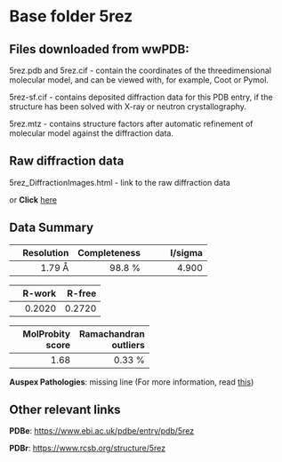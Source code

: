 # Base folder 5rez

## Files downloaded from wwPDB:

5rez.pdb and 5rez.cif - contain the coordinates of the threedimensional molecular model, and can be viewed with, for example, Coot or Pymol.

5rez-sf.cif - contains deposited diffraction data for this PDB entry, if the structure has been solved with X-ray or neutron crystallography.

5rez.mtz - contains structure factors after automatic refinement of molecular model against the diffraction data.

## Raw diffraction data

5rez_DiffractionImages.html - link to the raw diffraction data 

or **Click** [here](https://zenodo.org/record/3731036) 

## Data Summary
|   | Resolution | Completeness| I/sigma |
|---|-------------:|----------------:|--------------:|
|   |1.79 Å|98.8  %|<img width=50/>4.900|

|   | **R-work**| **R-free**   
|---|-------------:|----------------:|           
||  0.2020|  0.2720|

|   |**MolProbity<br>score**| **Ramachandran<br>outliers** 
|---|-------------:|----------------:|
||  1.68|  0.33 %|

**Auspex Pathologies**: missing line (For more information, read [this](https://github.com/thorn-lab/coronavirus_structural_task_force/blob/master/pdb/3c_like_proteinase/SARS-CoV-2/5rez/validation/auspex/5rez_auspex_comments.txt))

 



## Other relevant links 
**PDBe**:  https://www.ebi.ac.uk/pdbe/entry/pdb/5rez
 
**PDBr**: https://www.rcsb.org/structure/5rez 

